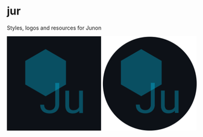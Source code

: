 # jur
Styles, logos and resources for Junon

<p align="center">
    <img src="assets/logo_square.png" width="250">
    <img src="assets/logo_circle.png" width="250">
</p>

